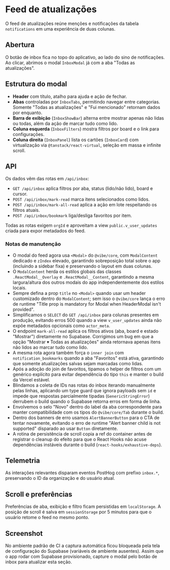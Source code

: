 # Feed de atualizações

O feed de atualizações reúne menções e notificações da tabela `notifications` em uma experiência de duas colunas.

## Abertura

O botão de inbox fica no topo do aplicativo, ao lado do sino de notificações. Ao clicar, abrimos o modal `InboxModal` já com a aba "Todas as atualizações".

## Estrutura do modal

- **Header** com título, atalho para ajuda e ação de fechar.
- **Abas** controladas por `InboxTabs`, permitindo navegar entre categorias. Somente "Todas as atualizações" e "Fui mencionado" retornam dados por enquanto.
- **Barra de exibição** (`InboxShowBar`) alterna entre mostrar apenas não lidas ou todas, além da ação de marcar tudo como lido.
- **Coluna esquerda** (`InboxFilters`) mostra filtros por board e o link para configurações.
- **Coluna direita** (`InboxPanel`) lista os cartões (`InboxCard`) com virtualização via `@tanstack/react-virtual`, seleção em massa e infinite scroll.

## API

Os dados vêm das rotas em `/api/inbox`:

- `GET /api/inbox` aplica filtros por aba, status (lido/não lido), board e cursor.
- `POST /api/inbox/mark-read` marca itens selecionados como lidos.
- `POST /api/inbox/mark-all-read` aplica a ação em lote respeitando os filtros atuais.
- `POST /api/inbox/bookmark` liga/desliga favoritos por item.

Todas as rotas exigem `orgId` e aproveitam a view `public.v_user_updates` criada para expor metadados do feed.

### Notas de manutenção

- O modal do feed agora usa `<Modal>` do `@vibe/core`, com `ModalContent` dedicado e `zIndex` elevado, garantindo sobreposição total sobre o app (incluindo a sidebar fixa) e preservando o layout em duas colunas.
- O `ModalContent` herda os estilos globais das classes `.ReactModal__Overlay` e `.ReactModal__Content`, garantindo a mesma largura/altura dos outros modais do app independentemente dos estilos locais.
- Sempre defina a prop `title` no `<Modal>` quando usar um header customizado dentro do `ModalContent`; sem isso o `@vibe/core` lança o erro de runtime "Title prop is mandatory for Modal when HeaderModal isn't provided".
- Simplificamos o `SELECT` do `GET /api/inbox` para colunas presentes em produção, evitando erros 500 quando a view `v_user_updates` ainda não expõe metadados opcionais como `actor_meta`.
- O endpoint `mark-all-read` aplica os filtros ativos (aba, board e estado "Mostrar") diretamente no Supabase. Corrigimos um bug em que a opção "Mostrar ▾ Todas as atualizações" ainda retornava apenas itens não lidos ao marcar tudo como lido.
- A mesma rota agora também força o `inner join` com `notification_bookmarks` quando a aba "Favoritos" está ativa, garantindo que somente atualizações salvas sejam marcadas como lidas.
- Após a adoção do join de favoritos, tipamos o helper de filtros com um genérico explícito para evitar dependência do tipo `this` e manter o build da Vercel estável.
- Blindamos a coleta de IDs nas rotas do inbox iterando manualmente pelas linhas, aplicando um type guard que ignora payloads sem `id` e impede que respostas parcialmente tipadas (`GenericStringError`) derrubem o build quando o Supabase retorna erros em forma de linha.
- Envolvemos o selo "Novo" dentro do label da aba correspondente para manter compatibilidade com os tipos do `@vibe/core/Tab` durante o build.
- Dentro dos banners de erro usamos `AlertBannerButton` para o CTA de tentar novamente, evitando o erro de runtime "Alert banner child is not supported" disparado ao usar `Button` diretamente.
- A rotina de persistência de scroll copia a ref do container antes de registrar o cleanup do efeito para que o React Hooks não acuse dependências instáveis durante o build (`react-hooks/exhaustive-deps`).

## Telemetria

As interações relevantes disparam eventos PostHog com prefixo `inbox.*`, preservando o ID da organização e do usuário atual.

## Scroll e preferências

Preferências de aba, exibição e filtro ficam persistidas em `localStorage`. A posição de scroll é salva em `sessionStorage` por 5 minutos para que o usuário retome o feed no mesmo ponto.

## Screenshot

No ambiente padrão de CI a captura automática ficou bloqueada pela tela de configuração do Supabase (variáveis de ambiente ausentes). Assim que o app rodar com Supabase provisionado, capture o modal pelo botão de inbox para atualizar esta seção.
